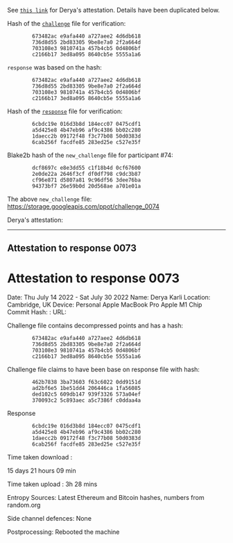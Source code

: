 See [`this link`](https://github.com/deryakarl/powersoftau-challege_0073_response/blob/main/README.md) for Derya's attestation. Details have been duplicated below.

Hash of the [`challenge`](https://storage.googleapis.com/ppot/challenge_0073) file for verification:

```
        673482ac e9afa440 a727aee2 4d6db618
        736d8d55 2bd83305 9be8e7a0 2f2a664d
        703108e3 9810741a 457b4cb5 0d4806bf
        c2166b17 3ed8a095 8640cb5e 5555a1a6
```

`response` was based on the hash:

```
        673482ac e9afa440 a727aee2 4d6db618
        736d8d55 2bd83305 9be8e7a0 2f2a664d
        703108e3 9810741a 457b4cb5 0d4806bf
        c2166b17 3ed8a095 8640cb5e 5555a1a6
```

Hash of the [`response`](https://storage.googleapis.com/ppot/response_0073) file for verification:

```
        6cbdc19e 016d3b8d 184ecc07 0475cdf1
        a5d425e8 4b47eb96 af9c4386 bb02c280
        1daecc2b 09172f48 f3c77b08 50d0383d
        6cab256f facdfe85 283ed25e c527e35f
```

Blake2b hash of the `new_challenge` file for participant #74:

```
        dcf8697c e8e3dd55 c1f18b4d 0cf67600
        2e0de22a 2646f3cf df0df798 c9dc3b87
        cf96e871 d5807a81 9c96df56 3dee76ba
        94373bf7 26e59b0d 20d568ae a701e01a
```

The above `new_challenge` file: https://storage.googleapis.com/ppot/challenge_0074


Derya's attestation:

***
Attestation to response 0073
----------------------------

# Attestation to response 0073

Date: Thu July 14 2022 - Sat July 30 2022 Name: Derya Karli Location: Cambridge, UK Device: Personal Apple MacBook Pro Apple M1 Chip Commit Hash: : URL:

Challenge file contains decompressed points and has a hash:
```
        673482ac e9afa440 a727aee2 4d6db618
        736d8d55 2bd83305 9be8e7a0 2f2a664d
        703108e3 9810741a 457b4cb5 0d4806bf
        c2166b17 3ed8a095 8640cb5e 5555a1a6
```

Challenge file claims to have been base on response file with hash:
```
        462b7838 3ba73603 f63c6022 0dd9151d
        ad2bf6e5 1be51dd4 206446ca 1fa56085
        ded102c5 609db147 939f3326 573a04ef
        370093c2 5c893aec a5c7386f c0ddaa4a
```

Response 

```
        6cbdc19e 016d3b8d 184ecc07 0475cdf1
        a5d425e8 4b47eb96 af9c4386 bb02c280
        1daecc2b 09172f48 f3c77b08 50d0383d
        6cab256f facdfe85 283ed25e c527e35f
```


Time taken download :

15 days 21 hours 09 min

Time taken upload : 3h 28 mins

Entropy Sources: Latest Ethereum and Bitcoin hashes, numbers from random.org

Side channel defences: None 

Postprocessing: Rebooted the machine